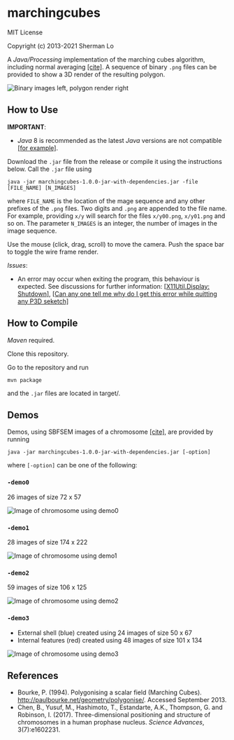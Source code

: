 # marchingcubes

MIT License

Copyright (c) 2013-2021 Sherman Lo

A *Java/Processing* implementation of the marching cubes algorithm, including normal averaging [[cite]](http://paulbourke.net/geometry/polygonise/). A sequence of binary `.png` files can be provided to show a 3D render of the resulting polygon.

![Binary images left, polygon render right](cover.jpg)

## How to Use

**IMPORTANT**:
- *Java* 8 is recommended as the latest *Java* versions are not compatible [[for example]](https://stackoverflow.com/questions/59217351/exception-while-setting-up-jogl-with-intellij).

Download the `.jar` file from the release or compile it using the instructions below. Call the `.jar` file using

```
java -jar marchingcubes-1.0.0-jar-with-dependencies.jar -file [FILE_NAME] [N_IMAGES]
```
where `FILE_NAME` is the location of the mage sequence and any other prefixes of the `.png` files. Two digits and `.png` are appended to the file name. For example, providing `x/y` will search for the files `x/y00.png`, `x/y01.png` and so on. The parameter `N_IMAGES` is an integer, the number of images in the image sequence.

Use the mouse (click, drag, scroll) to move the camera. Push the space bar to toggle the wire frame render.

*Issues*:
- An error may occur when exiting the program, this behaviour is expected. See discussions for further information: [[X11Util.Display: Shutdown]](https://discourse.processing.org/t/x11util-display-shutdown/7292), [[Can any one tell me why do I get this error while quitting any P3D seketch]](https://discourse.processing.org/t/can-any-one-tell-me-why-do-i-get-this-error-while-quitting-any-p3d-seketch/13800)

## How to Compile
*Maven* required.

Clone this repository.

Go to the repository and run
```
mvn package
```
and the `.jar` files are located in target/.

## Demos

Demos, using SBFSEM images of a chromosome [[cite]](https://www.science.org/doi/10.1126/sciadv.1602231?intcmp=trendmd-adv), are provided by running
```
java -jar marchingcubes-1.0.0-jar-with-dependencies.jar [-option]
```
where `[-option]` can be one of the following:

### `-demo0`
26 images of size 72 x 57

![Image of chromosome using demo0](demo0.png)

### `-demo1`
28 images of size 174 x 222

![Image of chromosome using demo1](demo1.png)

### `-demo2`
59 images of size 106 x 125

![Image of chromosome using demo2](demo2.png)

### `-demo3`
- External shell (blue) created using 24 images of size 50 x 67
- Internal features (red) created using 48 images of size 101 x 134

![Image of chromosome using demo3](demo3.png)

## References

- Bourke, P. (1994). Polygonising a scalar field (Marching Cubes). http://paulbourke.net/geometry/polygonise/. Accessed September 2013.
- Chen, B., Yusuf, M., Hashimoto, T., Estandarte, A.K., Thompson, G. and Robinson, I. (2017). Three-dimensional positioning and structure of chromosomes in a human prophase nucleus. *Science Advances*, 3(7):e1602231.
